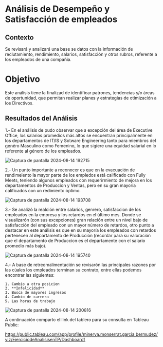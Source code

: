 # Análisis de Desempeño y Satisfacción de empleados

## Contexto

Se revisará y analizará una base se datos con la información de reclutamiento, rendimiento, salarios, satisfacción y otros rubros, referente a los empleados de una compañia.

# Objetivo

Este análisis tiene la finalizad de identificar patrones, tendencias y/o áreas de oportunidad, que permitan realizar planes y estrategias de otimización a los Directivos.

## Resultados del Análisis

1.- En el análisis de pudo observar que a excepción del área de Executive Office, los salarios promedios más altos se encuentran principalmente en los departamentos de IT/IS y Sotware Engineering tanto para miembros del genéro Masculino como Femenino, lo que sigiere una equidad salarial en lo referente al género de los empleados.

![Captura de pantalla 2024-08-14 192715](https://github.com/user-attachments/assets/c081390f-acb0-44fb-9344-4b2b3cd1a9ba)

2.- Un punto importante a reconocer es que en la evacuación de rendimeiento la mayor parte de los empledos está calificado con Fully Meets, teniendo algunos empleados con requerirmiento de mejora en los departamentos de Produccion y Ventas, pero en su gran mayoria calificados con un redimiento óptimo.

![Captura de pantalla 2024-08-14 193708](https://github.com/user-attachments/assets/8f5f42b8-f076-458e-af3a-bece379b39f0)

3.- Se analizó la realción entre salarios, genrero, satisfaccion de los empleados en la empresa y los retardos en el último mes. Donde se visualizarón (con sus excepciones) gran relación entre un nivel bajo de satisfacción del empleado con un mayor número de retardos, otro punto a destacar en este análisis es que en su mayoría los empleados con retardos pertenecen al departamento de Producción (recordar para su valoración que el departamento de Produccion es el departamente con el salario promedio más bajo).

![Captura de pantalla 2024-08-14 195740](https://github.com/user-attachments/assets/419c3f07-ceb6-403b-a8d3-d0bbee3f74a7)

4.- A base de retreomalimentación se revisarón las principales razones por las cúales los empleados terminan su contrato, entre ellas podemos encontrar las siguientes:

    1. Cambio a otra posicion
    2. **Infelicidad**
    3. Busca de mayores ingresos
    4. Cambio de carrera
    5. Las horas de trabajo

    
![Captura de pantalla 2024-08-14 200816](https://github.com/user-attachments/assets/9bb93453-69f5-4778-8d52-d4244c480577)

A continuación comparto el link del tablero para su consulta en Tableau Public:

https://public.tableau.com/app/profile/minerva.monserrat.garcia.bermudez/viz/EjerciciodeAnalisisenTP/Dashboard1 


